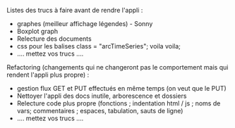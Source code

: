 Listes des trucs à faire avant de rendre l'appli :
- graphes (meilleur affichage légendes) - Sonny
- Boxplot graph
- Relecture des documents
- css pour les balises class = "arcTimeSeries"; voila voila;
- .... mettez vos trucs ....

Refactoring (changements qui ne changeront pas le comportement mais qui rendent l'appli plus propre) :
- gestion flux GET et PUT effectués en même temps (on veut que le PUT)
- Nettoyer l'appli des docs inutile, arborescence et dossiers
- Relecture code plus propre (fonctions ; indentation html / js ; noms de vars; commentaires ; espaces, tabulation, sauts de ligne)
- .... mettez vos trucs ....
